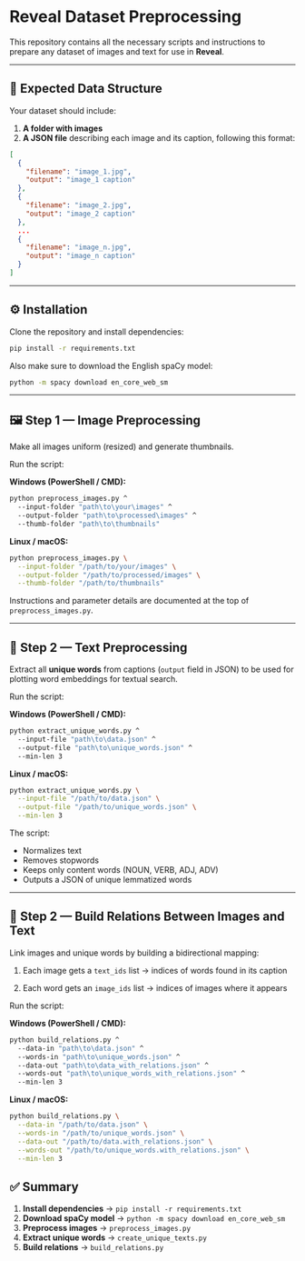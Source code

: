 # Reveal Dataset Preprocessing

This repository contains all the necessary scripts and instructions to prepare any dataset of images and text for use in **Reveal**.

---

## 📂 Expected Data Structure

Your dataset should include:

1. **A folder with images**  
2. **A JSON file** describing each image and its caption, following this format:

```json
[
  {
    "filename": "image_1.jpg",
    "output": "image_1 caption"
  },
  {
    "filename": "image_2.jpg",
    "output": "image_2 caption"
  },
  ...
  {
    "filename": "image_n.jpg",
    "output": "image_n caption"
  }
]
```

---

## ⚙️ Installation

Clone the repository and install dependencies:

```bash
pip install -r requirements.txt
```

Also make sure to download the English spaCy model:

```bash
python -m spacy download en_core_web_sm
```

---

## 🖼 Step 1 — Image Preprocessing

Make all images uniform (resized) and generate thumbnails.

Run the script:

**Windows (PowerShell / CMD):**
```bash
python preprocess_images.py ^
  --input-folder "path\to\your\images" ^
  --output-folder "path\to\processed\images" ^
  --thumb-folder "path\to\thumbnails"
```

**Linux / macOS:**
```bash
python preprocess_images.py \
  --input-folder "/path/to/your/images" \
  --output-folder "/path/to/processed/images" \
  --thumb-folder "/path/to/thumbnails"
```

Instructions and parameter details are documented at the top of `preprocess_images.py`.

---

## 📝 Step 2 — Text Preprocessing

Extract all **unique words** from captions (`output` field in JSON) to be used for plotting word embeddings for textual search.

Run the script:

**Windows (PowerShell / CMD):**
```bash
python extract_unique_words.py ^
  --input-file "path\to\data.json" ^
  --output-file "path\to\unique_words.json" ^
  --min-len 3
```

**Linux / macOS:**
```bash
python extract_unique_words.py \
  --input-file "/path/to/data.json" \
  --output-file "/path/to/unique_words.json" \
  --min-len 3
```

The script:
- Normalizes text  
- Removes stopwords  
- Keeps only content words (NOUN, VERB, ADJ, ADV)  
- Outputs a JSON of unique lemmatized words  

---

## 🔗 Step 2 — Build Relations Between Images and Text

Link images and unique words by building a bidirectional mapping:

1. Each image gets a `text_ids` list → indices of words found in its caption

2. Each word gets an `image_ids` list → indices of images where it appears

Run the script:

**Windows (PowerShell / CMD):**
```bash
python build_relations.py ^
  --data-in "path\to\data.json" ^
  --words-in "path\to\unique_words.json" ^
  --data-out "path\to\data_with_relations.json" ^
  --words-out "path\to\unique_words_with_relations.json" ^
  --min-len 3
```

**Linux / macOS:**
```bash
python build_relations.py \
  --data-in "/path/to/data.json" \
  --words-in "/path/to/unique_words.json" \
  --data-out "/path/to/data.with_relations.json" \
  --words-out "/path/to/unique_words.with_relations.json" \
  --min-len 3
```

## ✅ Summary

1. **Install dependencies** → `pip install -r requirements.txt`  
2. **Download spaCy model** → `python -m spacy download en_core_web_sm`  
3. **Preprocess images** → `preprocess_images.py`  
4. **Extract unique words** → `create_unique_texts.py`
5. **Build relations** → `build_relations.py`
